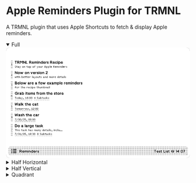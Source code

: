 # Apple Reminders Plugin for TRMNL

A TRMNL plugin that uses Apple Shortcuts to fetch & display Apple reminders.

<details open>
<summary>Full</summary>
<img src="assets/full.png">
</details>

<details>
<summary>Half Horizontal</summary>
<img src="assets/half_hor.png">
</details>

<details>
<summary>Half Vertical</summary>
<img src="assets/half_ver.png">
</details>

<details>
<summary>Quadrant</summary>
<img src="assets/quadrant.png">
</details>
